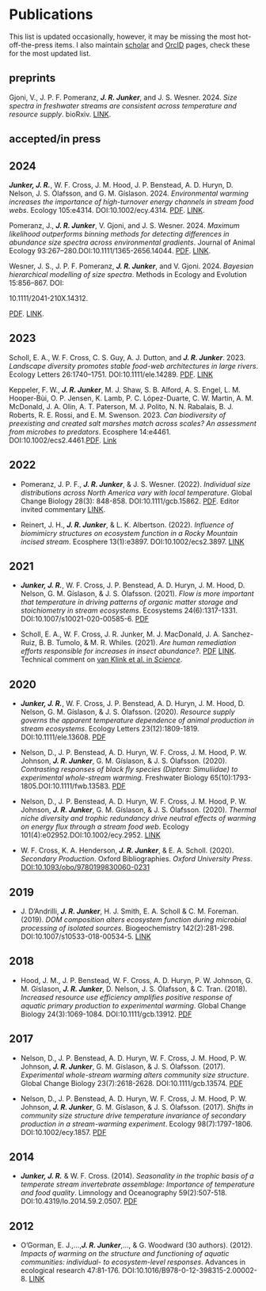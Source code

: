 Publications
================

This list is updated occasionally, however, it may be missing the most
hot-off-the-press items. I also maintain
[scholar](https://scholar.google.com/citations?user=q3E1S9MAAAAJ&hl=en)
and [OrcID](https://orcid.org/0000-0001-9713-2330) pages, check these
for the most updated list.

<!-- <!--- ## -->
<!-- ```{r get pubs, echo=FALSE, message=FALSE, warning=FALSE} -->
<!-- source("./publications/get_pubs.R") -->
<!-- ``` -->
<!-- -->

## preprints

Gjoni, V., J. P. F. Pomeranz, ***J. R. Junker***, and J. S. Wesner.
2024. *Size spectra in freshwater streams are consistent across
temperature and resource supply*. bioRxiv.
[LINK](https://doi.org/10.1101/2024.01.09.574822).

## accepted/in press

## 2024

***Junker, J. R.***, W. F. Cross, J. M. Hood, J. P. Benstead, A. D.
Huryn, D. Nelson, J. S. Ólafsson, and G. M. Gíslason. 2024.
*Environmental warming increases the importance of high-turnover energy
channels in stream food webs*. Ecology 105:e4314.
DOI:<!--- --->10.1002/ecy.4314.
[PDF](./pdfs/Junker%20et%20al.%20-%202024%20-%20Environmental%20warmin%20increases%20the%20importance%20of.pdf).
[LINK](https://onlinelibrary.wiley.com/doi/abs/10.1002/ecy.4314).

Pomeranz, J., ***J. R. Junker***, V. Gjoni, and J. S. Wesner. 2024.
*Maximum likelihood outperforms binning methods for detecting
differences in abundance size spectra across environmental gradients*.
Journal of Animal Ecology
93:267–280.DOI:<!--- --->10.1111/1365-2656.14044.
[PDF](./pdfs/Pomeranz%20et%20al.%20-%202024%20-%20Maximum%20likelihood%20outperforms%20binning%20methods%20for.pdf).
[LINK](https://besjournals.onlinelibrary.wiley.com/doi/10.1111/1365-2656.14044).

Wesner, J. S., J. P. F. Pomeranz, ***J. R. Junker***, and V. Gjoni.
2024. *Bayesian hierarchical modelling of size spectra*. Methods in
Ecology and Evolution 15:856–867. DOI:
<!--- --->10.1111/2041-210X.14312.
[PDF](./pdfs/Wesner%20et%20al.%20-%202024%20-%20Bayesian%20hierarchical%20modelling%20of%20size%20spectra.pdf).
[LINK](https://onlinelibrary.wiley.com/doi/abs/10.1111/2041-210X.14312).

## 2023

Scholl, E. A., W. F. Cross, C. S. Guy, A. J. Dutton, and ***J. R.
Junker***. 2023. *Landscape diversity promotes stable food-web
architectures in large rivers*. Ecology Letters 26:1740–1751.
DOI:<!--- --->10.1111/ele.14289.
[PDF](./pdfs/Scholl%20et%20al.%20-%202023%20-%20Landscape%20diversity%20promotes%20stable%20food-web%20archi.pdf).
[LINK](https://onlinelibrary.wiley.com/doi/abs/10.1111/ele.14289)

Keppeler, F. W., ***J. R. Junker***, M. J. Shaw, S. B. Alford, A. S.
Engel, L. M. Hooper-Bùi, O. P. Jensen, K. Lamb, P. C. López-Duarte, C.
W. Martin, A. M. McDonald, J. A. Olin, A. T. Paterson, M. J. Polito, N.
N. Rabalais, B. J. Roberts, R. E. Rossi, and E. M. Swenson. 2023. *Can
biodiversity of preexisting and created salt marshes match across
scales? An assessment from microbes to predators*. Ecosphere 14:e4461.
DOI:<!-- -->10.1002/ecs2.4461.[PDF](./pdfs/Keppeler%20et%20al.%20-%202023%20-%20Can%20biodiversity%20of%20preexisting%20and%20created%20salt%20m.pdf).
[Link](https://onlinelibrary.wiley.com/doi/abs/10.1002/ecs2.4461)

## 2022

- Pomeranz, J. P. F., ***J. R. Junker***, & J. S. Wesner. (2022).
  *Individual size distributions across North America vary with local
  temperature*. Global Change Biology 28(3): 848-858.
  DOI:<!-- -->10.1111/gcb.15862.
  [PDF](./pdfs/Pomeranz%20et%20al.%20-%202022%20-%20Individual%20size%20distributions%20across%20North%20America.pdf).
  Editor invited commentary [LINK](https://doi.org/10.1111/gcb.15981).

- Reinert, J. H., ***J. R. Junker***, & L. K. Albertson. (2022).
  *Influence of biomimicry structures on ecosystem function in a Rocky
  Mountain incised stream*. Ecosphere 13(1):e3897.
  DOI:<!-- -->10.1002/ecs2.3897.
  [LINK](https://doi.org/10.1002/ECS2.3897)

## 2021

- ***Junker, J. R.***, W. F. Cross, J. P. Benstead, A. D. Huryn, J. M.
  Hood, D. Nelson, G. M. Gíslason, & J. S. Ólafsson. (2021). *Flow is
  more important that temperature in driving patterns of organic matter
  storage and stoichiometry in stream ecosystems*. Ecosystems
  24(6):1317-1331. DOI:<!-- -->10.1007/s10021-020-00585-6.
  [PDF](./pdfs/Junker%20et%20al.%20-%202020%20-%20Flow%20is%20more%20Important%20than%20Temperature%20in%20Driving.pdf)

- Scholl, E. A., W. F. Cross, J. R. Junker, M. J. MacDonald, J. A.
  Sanchez-Ruiz, B. B. Tumolo, & M. R. Whiles. (2021). *Are human
  remediation efforts responsible for increases in insect abundance?*.
  [PDF](./pdfs/Scholl%20et%20al.%20-%202021%20-%20Are%20human%20remediation%20efforts%20responsible%20for%20increases%20in%20insect%20abundance.pdf)
  [LINK](https://www.science.org/do/10.1126/comment.746993/full/).
  Technical comment on [van Klink et al. in
  *Science*](https://www.science.org/doi/abs/10.1126/science.aax9931).

## 2020

- ***Junker, J. R.***, W. F. Cross, J. P. Benstead, A. D. Huryn, J. M.
  Hood, D. Nelson, G. M. Gíslason, & J. S. Ólafsson. (2020). *Resource
  supply governs the apparent temperature dependence of animal
  production in stream ecosystems*. Ecology Letters 23(12):1809-1819.
  DOI:<!-- -->10.1111/ele.13608.
  [PDF](./pdfs/Junker%20et%20al.%20-%202020%20-%20Resource%20supply%20governs%20the%20apparent%20temperature%20d.pdf)

- Nelson, D., J. P. Benstead, A. D. Huryn, W. F. Cross, J. M.
  Hood, P. W. Johnson, ***J. R. Junker***, G. M. Gíslason, & J. S.
  Ólafsson. (2020). *Contrasting responses of black fly species
  (Diptera: Simuliidae) to experimental whole-stream warming*.
  Freshwater Biology 65(10):1793-1805.DOI:<!-- -->10.1111/fwb.13583.
  [PDF](https://par.nsf.gov/servlets/purl/10228694)

- Nelson, D., J. P. Benstead, A. D. Huryn, W. F. Cross, J. M.
  Hood, P. W. Johnson, ***J. R. Junker***, G. M. Gíslason, & J. S.
  Ólafsson. (2020). *Thermal niche diversity and trophic redundancy
  drive neutral effects of warming on energy flux through a stream food
  web*. Ecology 101(4):e02952.DOI:<!-- -->10.1002/ecy.2952.
  [LINK](https://esajournals.onlinelibrary.wiley.com/doi/am-pdf/10.1002/ecy.2952)

- W. F. Cross, K. A. Henderson, ***J. R. Junker***, & E. A. Scholl.
  (2020). *Secondary Production*. Oxford Bibliographies. *Oxford
  University Press*.
  [DOI:10.1093/obo/9780199830060-0231](https://www.oxfordbibliographies.com/view/document/obo-9780199830060/obo-9780199830060-0231.xml)

## 2019

- J. D’Andrilli, ***J. R. Junker***, H. J. Smith, E. A. Scholl & C. M.
  Foreman. (2019). *DOM composition alters ecosystem function during
  microbial processing of isolated sources*. Biogeochemistry
  142(2):281-298. DOI:<!-- -->10.1007/s10533-018-00534-5.
  [LINK](https://link.springer.com/article/10.1007/s10533-018-00534-5)

## 2018

- Hood, J. M., J. P. Benstead, W. F. Cross, A. D. Huryn, P. W.
  Johnson, G. M. Gíslason, ***J. R. Junker***, D. Nelson, J. S.
  Ólafsson, & C. Tran. (2018). *Increased resource use efficiency
  amplifies positive response of aquatic primary production to
  experimental warming*. Global Change Biology 24(3):1069-1084.
  DOI:<!-- -->10.1111/gcb.13912.
  [PDF](./pdfs/hood_et_al-2018-global_change_biology.pdf)

## 2017

- Nelson, D., J. P. Benstead, A. D. Huryn, W. F. Cross, J. M.
  Hood, P. W. Johnson, ***J. R. Junker***, G. M. Gíslason, & J. S.
  Ólafsson. (2017). *Experimental whole-stream warming alters community
  size structure*. Global Change Biology 23(7):2618-2628.
  DOI:<!-- -->10.1111/gcb.13574.
  [PDF](./pdfs/nelson_et_al-2016-global_change_biology.pdf)

- Nelson, D., J. P. Benstead, A. D. Huryn, W. F. Cross, J. M.
  Hood, P. W. Johnson, ***J. R. Junker***, G. M. Gíslason, & J. S.
  Ólafsson. (2017). *Shifts in community size structure drive
  temperature invariance of secondary production in a stream-warming
  experiment*. Ecology 98(7):1797-1806. DOI:<!-- -->10.1002/ecy.1857.
  [PDF](./pdfs/nelson_et_al-2017-ecology-2.pdf)

## 2014

- ***Junker, J. R.*** & W. F. Cross. (2014). *Seasonality in the trophic
  basis of a temperate stream invertebrate assemblage: Importance of
  temperature and food quality*. Limnology and Oceanography
  59(2):507-518. DOI:<!-- -->10.4319/lo.2014.59.2.0507.
  [PDF](./pdfs/Junker%20and%20Cross%20-%202014%20-%20Seasonality%20in%20the%20trophic%20basis%20of%20a%20temperate%20st.pdf)

## 2012

- O’Gorman, E. J.,…,***J. R. Junker***,…, & G. Woodward (30 authors).
  (2012). *Impacts of warming on the structure and functioning of
  aquatic communities: individual- to ecosystem-level responses*.
  Advances in ecological research 47:81-176.
  DOI:<!-- -->10.1016/B978-0-12-398315-2.00002-8.
  [LINK](https://www.zora.uzh.ch/id/eprint/88276/1/O%27Gorman2012Zora.pdf)

